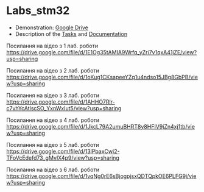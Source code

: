 ﻿# Labs_stm32

* Demonstration: [Google Drive](https://drive.google.com/drive/folders/19HcXnrygvDC4zoVPnNF-hyta-F73JVGG?usp=sharing)
* Description of the [Tasks](https://docs.google.com/document/d/1-Kl8KhbAxvDBAobixiqNNd-idSW88mu0/edit) and [Documentation](https://drive.google.com/drive/folders/1SpAixbSvpvqeSxTfkd4dBbsDNLSF5h0e)

Поcилання на відео з 1 лаб. роботи
https://drive.google.com/file/d/1E1Og35tAMIA9Wrfq_yZri7v1qxA41jZE/view?usp=sharing

Поcилання на відео з 2 лаб. роботи
https://drive.google.com/file/d/1oKug1CKsapeeYZq1u4ndso15JBg8GbPB/view?usp=sharing

Поcилання на відео з 3 лаб. роботи
https://drive.google.com/file/d/1AHHO7Rlr-c7vhYcAtlscSO_YxnWxIut5/view?usp=sharing

Поcилання на відео з 4 лаб. роботи
https://drive.google.com/file/d/1JkcL79A2umuBHRT8y8HFIV9jZn4xj1tb/view?usp=sharing

Поcилання на відео з 5 лаб. роботи 
https://drive.google.com/file/d/13lPbaxCwi2-TFoVcEdefd73_gMvIX4p9/view?usp=sharing

Поcилання на відео з 6 лаб. роботи 
https://drive.google.com/file/d/1vqNg0rE6sBjogpjsxQDTQpkOE6PLFG9j/view?usp=sharing